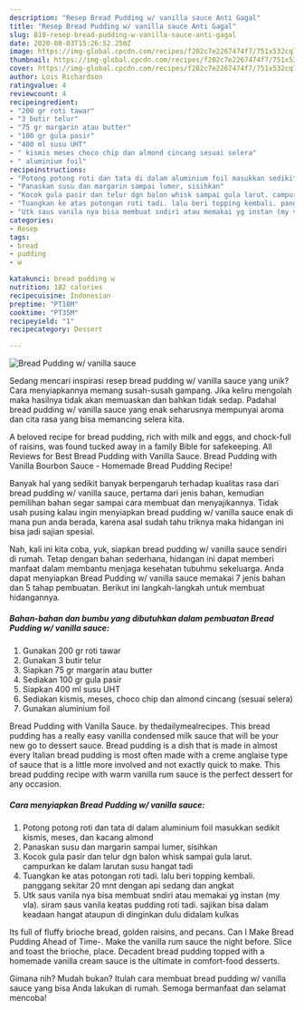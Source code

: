 ```yaml
---
description: "Resep Bread Pudding w/ vanilla sauce Anti Gagal"
title: "Resep Bread Pudding w/ vanilla sauce Anti Gagal"
slug: 819-resep-bread-pudding-w-vanilla-sauce-anti-gagal
date: 2020-08-03T15:26:52.250Z
image: https://img-global.cpcdn.com/recipes/f202c7e2267474f7/751x532cq70/bread-pudding-w-vanilla-sauce-foto-resep-utama.jpg
thumbnail: https://img-global.cpcdn.com/recipes/f202c7e2267474f7/751x532cq70/bread-pudding-w-vanilla-sauce-foto-resep-utama.jpg
cover: https://img-global.cpcdn.com/recipes/f202c7e2267474f7/751x532cq70/bread-pudding-w-vanilla-sauce-foto-resep-utama.jpg
author: Lois Richardson
ratingvalue: 4
reviewcount: 4
recipeingredient:
- "200 gr roti tawar"
- "3 butir telur"
- "75 gr margarin atau butter"
- "100 gr gula pasir"
- "400 ml susu UHT"
- " kismis meses choco chip dan almond cincang sesuai selera"
- " aluminium foil"
recipeinstructions:
- "Potong potong roti dan tata di dalam aluminium foil masukkan sedikit kismis, meses, dan kacang almond"
- "Panaskan susu dan margarin sampai lumer, sisihkan"
- "Kocok gula pasir dan telur dgn balon whisk sampai gula larut. campurkan ke dalam larutan susu hangat tadi"
- "Tuangkan ke atas potongan roti tadi. lalu beri topping kembali. panggang sekitar 20 mnt dengan api sedang dan angkat"
- "Utk saus vanila nya bisa membuat sndiri atau memakai yg instan (my vla). siram saus vanila keatas pudding roti tadi. sajikan bisa dalam keadaan hangat ataupun di dinginkan dulu didalam kulkas"
categories:
- Resep
tags:
- bread
- pudding
- w

katakunci: bread pudding w 
nutrition: 182 calories
recipecuisine: Indonesian
preptime: "PT18M"
cooktime: "PT35M"
recipeyield: "1"
recipecategory: Dessert

---
```



![Bread Pudding w/ vanilla sauce](https://img-global.cpcdn.com/recipes/f202c7e2267474f7/751x532cq70/bread-pudding-w-vanilla-sauce-foto-resep-utama.jpg)

Sedang mencari inspirasi resep bread pudding w/ vanilla sauce yang unik? Cara menyiapkannya memang susah-susah gampang. Jika keliru mengolah maka hasilnya tidak akan memuaskan dan bahkan tidak sedap. Padahal bread pudding w/ vanilla sauce yang enak seharusnya mempunyai aroma dan cita rasa yang bisa memancing selera kita.

A beloved recipe for bread pudding, rich with milk and eggs, and chock-full of raisins, was found tucked away in a family Bible for safekeeping. All Reviews for Best Bread Pudding with Vanilla Sauce. Bread Pudding with Vanilla Bourbon Sauce - Homemade Bread Pudding Recipe!

Banyak hal yang sedikit banyak berpengaruh terhadap kualitas rasa dari bread pudding w/ vanilla sauce, pertama dari jenis bahan, kemudian pemilihan bahan segar sampai cara membuat dan menyajikannya. Tidak usah pusing kalau ingin menyiapkan bread pudding w/ vanilla sauce enak di mana pun anda berada, karena asal sudah tahu triknya maka hidangan ini bisa jadi sajian spesial.


Nah, kali ini kita coba, yuk, siapkan bread pudding w/ vanilla sauce sendiri di rumah. Tetap dengan bahan sederhana, hidangan ini dapat memberi manfaat dalam membantu menjaga kesehatan tubuhmu sekeluarga. Anda dapat menyiapkan Bread Pudding w/ vanilla sauce memakai 7 jenis bahan dan 5 tahap pembuatan. Berikut ini langkah-langkah untuk membuat hidangannya.

<!--inarticleads1-->

##### Bahan-bahan dan bumbu yang dibutuhkan dalam pembuatan Bread Pudding w/ vanilla sauce:

1. Gunakan 200 gr roti tawar
1. Gunakan 3 butir telur
1. Siapkan 75 gr margarin atau butter
1. Sediakan 100 gr gula pasir
1. Siapkan 400 ml susu UHT
1. Sediakan  kismis, meses, choco chip dan almond cincang (sesuai selera)
1. Gunakan  aluminium foil


Bread Pudding with Vanilla Sauce. by thedailymealrecipes. This bread pudding has a really easy vanilla condensed milk sauce that will be your new go to dessert sauce. Bread pudding is a dish that is made in almost every Italian bread pudding is most often made with a creme anglaise type of sauce that is a little more involved and not exactly quick to make. This bread pudding recipe with warm vanilla rum sauce is the perfect dessert for any occasion. 

<!--inarticleads2-->

##### Cara menyiapkan Bread Pudding w/ vanilla sauce:

1. Potong potong roti dan tata di dalam aluminium foil masukkan sedikit kismis, meses, dan kacang almond
1. Panaskan susu dan margarin sampai lumer, sisihkan
1. Kocok gula pasir dan telur dgn balon whisk sampai gula larut. campurkan ke dalam larutan susu hangat tadi
1. Tuangkan ke atas potongan roti tadi. lalu beri topping kembali. panggang sekitar 20 mnt dengan api sedang dan angkat
1. Utk saus vanila nya bisa membuat sndiri atau memakai yg instan (my vla). siram saus vanila keatas pudding roti tadi. sajikan bisa dalam keadaan hangat ataupun di dinginkan dulu didalam kulkas


Its full of fluffy brioche bread, golden raisins, and pecans. Can I Make Bread Pudding Ahead of Time-. Make the vanilla rum sauce the night before. Slice and toast the brioche, place. Decadent bread pudding topped with a homemade vanilla cream sauce is the ultimate in comfort-food desserts. 

Gimana nih? Mudah bukan? Itulah cara membuat bread pudding w/ vanilla sauce yang bisa Anda lakukan di rumah. Semoga bermanfaat dan selamat mencoba!
